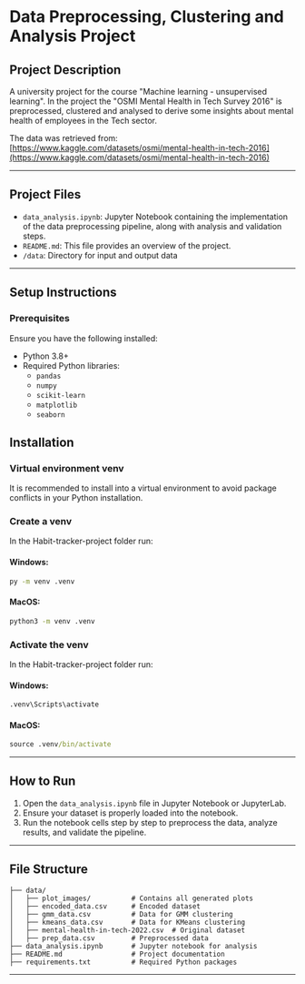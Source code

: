 
# **Data Preprocessing, Clustering and Analysis Project**

## **Project Description**
A university project for the course "Machine learning - unsupervised learning". 
In the project the "OSMI Mental Health in Tech Survey 2016" is preprocessed, clustered and analysed to derive some insights about mental health of employees in the Tech sector. 

The data was retrieved from:
[https://www.kaggle.com/datasets/osmi/mental-health-in-tech-2016](https://www.kaggle.com/datasets/osmi/mental-health-in-tech-2016)


---

## **Project Files**
- `data_analysis.ipynb`: Jupyter Notebook containing the implementation of the data preprocessing pipeline, along with analysis and validation steps.
- `README.md`: This file provides an overview of the project.
- `/data`: Directory for input and output data

---

## **Setup Instructions**

### **Prerequisites**
Ensure you have the following installed:
- Python 3.8+
- Required Python libraries:
  - `pandas`
  - `numpy`
  - `scikit-learn`
  - `matplotlib`
  - `seaborn`

## Installation
### Virtual environment venv
It is recommended to install into a virtual environment to avoid package conflicts in your Python installation.
### Create a venv
In the Habit-tracker-project folder run:
#### Windows:
````cmd
py -m venv .venv
````
#### MacOS:
````cmd
python3 -m venv .venv
````
     

### Activate the venv
In the Habit-tracker-project folder run:
#### Windows:
````cmd
.venv\Scripts\activate
````
#### MacOS:
````cmd
source .venv/bin/activate
````

---

## **How to Run**
1. Open the `data_analysis.ipynb` file in Jupyter Notebook or JupyterLab.
2. Ensure your dataset is properly loaded into the notebook.
3. Run the notebook cells step by step to preprocess the data, analyze results, and validate the pipeline.

---

## **File Structure**
```
├── data/
│   ├── plot_images/          # Contains all generated plots
│   ├── encoded_data.csv      # Encoded dataset
│   ├── gmm_data.csv          # Data for GMM clustering
│   ├── kmeans_data.csv       # Data for KMeans clustering
│   ├── mental-health-in-tech-2022.csv  # Original dataset
│   ├── prep_data.csv         # Preprocessed data
├── data_analysis.ipynb       # Jupyter notebook for analysis
├── README.md                 # Project documentation
├── requirements.txt          # Required Python packages
```

---
